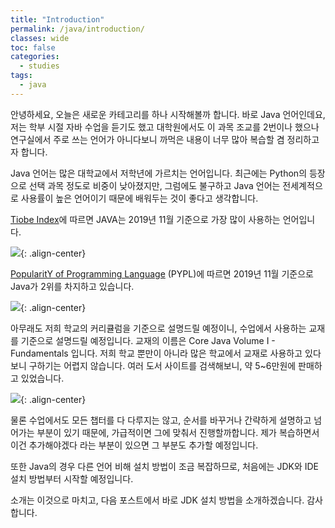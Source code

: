 ```yaml
---
title: "Introduction"
permalink: /java/introduction/
classes: wide
toc: false
categories:
  - studies
tags:
  - java
---
```


안녕하세요, 오늘은 새로운 카테고리를 하나 시작해볼까 합니다. 바로 Java 언어인데요, 저는 학부 시절 자바 수업을 듣기도 했고 대학원에서도 이 과목 조교를 2번이나 했으나 연구실에서 주로 쓰는 언어가 아니다보니 까먹은 내용이 너무 많아 복습할 겸 정리하고자 합니다.

Java 언어는 많은 대학교에서 저학년에 가르치는 언어입니다. 최근에는 Python의 등장으로 선택 과목 정도로 비중이 낮아졌지만, 그럼에도 불구하고 Java 언어는 전세계적으로 사용률이 높은 언어이기 때문에 배워두는 것이 좋다고 생각합니다.

[Tiobe Index](https://www.tiobe.com/tiobe-index/)에 따르면 JAVA는 2019년 11월 기준으로 가장 많이 사용하는 언어입니다.

![](https://github.com/JoonsuRyu/images/blob/master/Java/000/01.png?raw=true){: .align-center}

[PopularitY of Programming Language](http://pypl.github.io/PYPL.html) (PYPL)에 따르면 2019년 11월 기준으로 Java가 2위를 차지하고 있습니다.

![](https://github.com/JoonsuRyu/images/blob/master/Java/000/02.png?raw=true){: .align-center}

아무래도 저희 학교의 커리큘럼을 기준으로 설명드릴 예정이니, 수업에서 사용하는 교재를 기준으로 설명드릴 예정입니다. 교재의 이름은 Core Java Volume I - Fundamentals 입니다. 저희 학교 뿐만이 아니라 많은 학교에서 교재로 사용하고 있다보니 구하기는 어렵지 않습니다. 여러 도서 사이트를 검색해보니, 약 5~6만원에 판매하고 있었습니다.

![](https://github.com/JoonsuRyu/images/blob/master/Java/000/03.png?raw=true){: .align-center}

물론 수업에서도 모든 챕터를 다 다루지는 않고, 순서를 바꾸거나 간략하게 설명하고 넘어가는 부분이 있기 때문에, 가급적이면 그에 맞춰서 진행할까합니다. 제가 복습하면서 이건 추가해야겠다 라는 부분이 있으면 그 부분도 추가할 예정입니다.

또한 Java의 경우 다른 언어 비해 설치 방법이 조금 복잡하므로, 처음에는 JDK와 IDE 설치 방법부터 시작할 예정입니다.

소개는 이것으로 마치고, 다음 포스트에서 바로 JDK 설치 방법을 소개하겠습니다. 감사합니다.